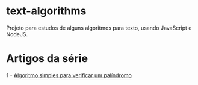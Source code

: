 # text-algorithms
Projeto para estudos de alguns algoritmos para texto, usando JavaScript e NodeJS.

# Artigos da série

1 - <a href="https://joaopaulors.wordpress.com/2019/10/12/algoritmo-simples-para-verificar-um-palindromo/">Algoritmo simples para verificar um palíndromo</a>